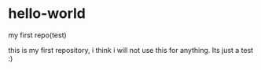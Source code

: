 # hello-world
my first repo(test)

this is my first repository, i think i will not use this for anything. Its just a test  :)
